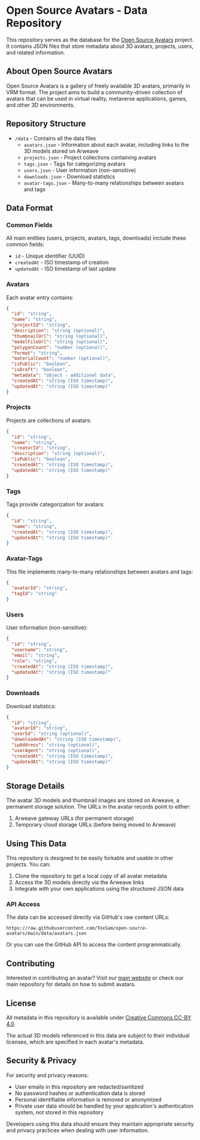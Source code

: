 # Open Source Avatars - Data Repository

This repository serves as the database for the [Open Source Avatars](https://www.opensourceavatars.com/) project. It contains JSON files that store metadata about 3D avatars, projects, users, and related information.

## About Open Source Avatars

Open Source Avatars is a gallery of freely available 3D avatars, primarily in VRM format. The project aims to build a community-driven collection of avatars that can be used in virtual reality, metaverse applications, games, and other 3D environments.

## Repository Structure

- `/data` - Contains all the data files
  - `avatars.json` - Information about each avatar, including links to the 3D models stored on Arweave
  - `projects.json` - Project collections containing avatars
  - `tags.json` - Tags for categorizing avatars
  - `users.json` - User information (non-sensitive)
  - `downloads.json` - Download statistics
  - `avatar-tags.json` - Many-to-many relationships between avatars and tags

## Data Format

### Common Fields

All main entities (users, projects, avatars, tags, downloads) include these common fields:
- `id` - Unique identifier (UUID)
- `createdAt` - ISO timestamp of creation
- `updatedAt` - ISO timestamp of last update

### Avatars

Each avatar entry contains:
```json
{
  "id": "string",
  "name": "string",
  "projectId": "string",
  "description": "string (optional)",
  "thumbnailUrl": "string (optional)",
  "modelFileUrl": "string (optional)",
  "polygonCount": "number (optional)",
  "format": "string",
  "materialCount": "number (optional)",
  "isPublic": "boolean",
  "isDraft": "boolean",
  "metadata": "object - additional data",
  "createdAt": "string (ISO timestamp)",
  "updatedAt": "string (ISO timestamp)"
}
```

### Projects

Projects are collections of avatars:
```json
{
  "id": "string",
  "name": "string",
  "creatorId": "string",
  "description": "string (optional)",
  "isPublic": "boolean",
  "createdAt": "string (ISO timestamp)",
  "updatedAt": "string (ISO timestamp)"
}
```

### Tags

Tags provide categorization for avatars:
```json
{
  "id": "string",
  "name": "string",
  "createdAt": "string (ISO timestamp)",
  "updatedAt": "string (ISO timestamp)"
}
```

### Avatar-Tags

This file implements many-to-many relationships between avatars and tags:
```json
{
  "avatarId": "string",
  "tagId": "string"
}
```

### Users

User information (non-sensitive):
```json
{
  "id": "string",
  "username": "string",
  "email": "string",
  "role": "string",
  "createdAt": "string (ISO timestamp)",
  "updatedAt": "string (ISO timestamp)"
}
```

### Downloads

Download statistics:
```json
{
  "id": "string",
  "avatarId": "string",
  "userId": "string (optional)",
  "downloadedAt": "string (ISO timestamp)",
  "ipAddress": "string (optional)",
  "userAgent": "string (optional)",
  "createdAt": "string (ISO timestamp)",
  "updatedAt": "string (ISO timestamp)"
}
```

## Storage Details

The avatar 3D models and thumbnail images are stored on Arweave, a permanent storage solution. The URLs in the avatar records point to either:

1. Arweave gateway URLs (for permanent storage)
2. Temporary cloud storage URLs (before being moved to Arweave)

## Using This Data

This repository is designed to be easily forkable and usable in other projects. You can:
1. Clone the repository to get a local copy of all avatar metadata
2. Access the 3D models directly via the Arweave links
3. Integrate with your own applications using the structured JSON data

### API Access

The data can be accessed directly via GitHub's raw content URLs:

```
https://raw.githubusercontent.com/ToxSam/open-source-avatars/main/data/avatars.json
```

Or you can use the GitHub API to access the content programmatically.

## Contributing

Interested in contributing an avatar? Visit our [main website](https://www.opensourceavatars.com/) or check our main repository for details on how to submit avatars.

## License

All metadata in this repository is available under [Creative Commons CC-BY 4.0](https://creativecommons.org/licenses/by/4.0/).

The actual 3D models referenced in this data are subject to their individual licenses, which are specified in each avatar's metadata. 

## Security & Privacy

For security and privacy reasons:

- User emails in this repository are redacted/sanitized
- No password hashes or authentication data is stored
- Personal identifiable information is removed or anonymized
- Private user data should be handled by your application's authentication system, not stored in this repository

Developers using this data should ensure they maintain appropriate security and privacy practices when dealing with user information. 